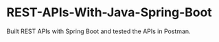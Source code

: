 # REST-APIs-With-Java-Spring-Boot

Built REST APIs with Spring Boot and tested the APIs in Postman.
